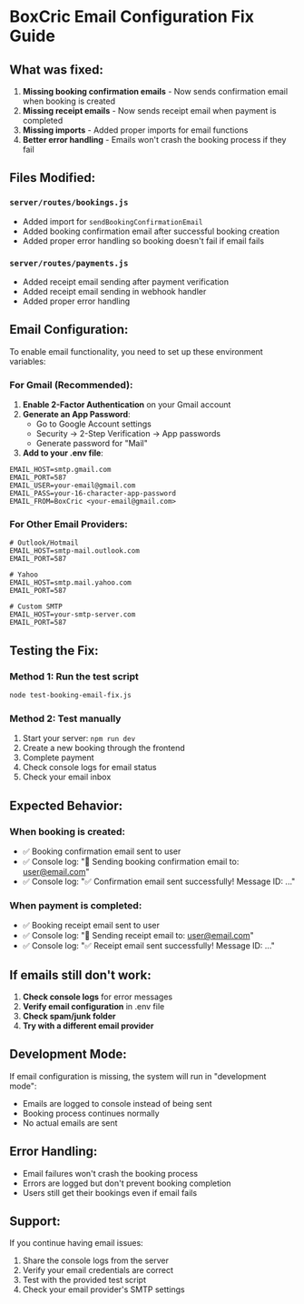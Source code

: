 # BoxCric Email Configuration Fix Guide

## What was fixed:

1. **Missing booking confirmation emails** - Now sends confirmation email when booking is created
2. **Missing receipt emails** - Now sends receipt email when payment is completed  
3. **Missing imports** - Added proper imports for email functions
4. **Better error handling** - Emails won't crash the booking process if they fail

## Files Modified:

### `server/routes/bookings.js`
- Added import for `sendBookingConfirmationEmail`
- Added booking confirmation email after successful booking creation
- Added proper error handling so booking doesn't fail if email fails

### `server/routes/payments.js`
- Added receipt email sending after payment verification
- Added receipt email sending in webhook handler
- Added proper error handling

## Email Configuration:

To enable email functionality, you need to set up these environment variables:

### For Gmail (Recommended):

1. **Enable 2-Factor Authentication** on your Gmail account
2. **Generate an App Password**:
   - Go to Google Account settings
   - Security → 2-Step Verification → App passwords
   - Generate password for "Mail"
3. **Add to your .env file**:

```env
EMAIL_HOST=smtp.gmail.com
EMAIL_PORT=587
EMAIL_USER=your-email@gmail.com
EMAIL_PASS=your-16-character-app-password
EMAIL_FROM=BoxCric <your-email@gmail.com>
```

### For Other Email Providers:

```env
# Outlook/Hotmail
EMAIL_HOST=smtp-mail.outlook.com
EMAIL_PORT=587

# Yahoo
EMAIL_HOST=smtp.mail.yahoo.com
EMAIL_PORT=587

# Custom SMTP
EMAIL_HOST=your-smtp-server.com
EMAIL_PORT=587
```

## Testing the Fix:

### Method 1: Run the test script
```bash
node test-booking-email-fix.js
```

### Method 2: Test manually
1. Start your server: `npm run dev`
2. Create a new booking through the frontend
3. Complete payment
4. Check console logs for email status
5. Check your email inbox

## Expected Behavior:

### When booking is created:
- ✅ Booking confirmation email sent to user
- ✅ Console log: "📧 Sending booking confirmation email to: user@email.com"
- ✅ Console log: "✅ Confirmation email sent successfully! Message ID: ..."

### When payment is completed:
- ✅ Booking receipt email sent to user  
- ✅ Console log: "📧 Sending receipt email to: user@email.com"
- ✅ Console log: "✅ Receipt email sent successfully! Message ID: ..."

## If emails still don't work:

1. **Check console logs** for error messages
2. **Verify email configuration** in .env file
3. **Check spam/junk folder**
4. **Try with a different email provider**

## Development Mode:
If email configuration is missing, the system will run in "development mode":
- Emails are logged to console instead of being sent
- Booking process continues normally
- No actual emails are sent

## Error Handling:
- Email failures won't crash the booking process
- Errors are logged but don't prevent booking completion
- Users still get their bookings even if email fails

## Support:
If you continue having email issues:
1. Share the console logs from the server
2. Verify your email credentials are correct
3. Test with the provided test script
4. Check your email provider's SMTP settings